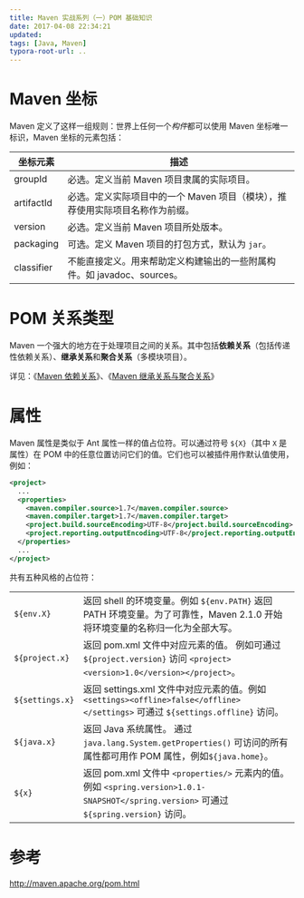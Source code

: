 ```yaml
---
title: Maven 实战系列（一）POM 基础知识
date: 2017-04-08 22:34:21
updated:
tags: [Java, Maven]
typora-root-url: ..
---
```


# Maven 坐标

Maven 定义了这样一组规则：世界上任何一个*构件*都可以使用 Maven 坐标唯一标识，Maven 坐标的元素包括：

| 坐标元素       | 描述                                       |
| ---------- | ---------------------------------------- |
| groupId    | 必选。定义当前 Maven 项目隶属的实际项目。                 |
| artifactId | 必选。定义实际项目中的一个 Maven 项目（模块），推荐使用实际项目名称作为前缀。 |
| version    | 必选。定义当前 Maven 项目所处版本。                    |
| packaging  | 可选。定义 Maven 项目的打包方式，默认为 `jar`。           |
| classifier | 不能直接定义。用来帮助定义构建输出的一些附属构件。如 javadoc、sources。 |

# POM 关系类型

Maven 一个强大的地方在于处理项目之间的关系。其中包括**依赖关系**（包括传递性依赖关系）、**继承关系**和**聚合关系**（多模块项目）。 

详见：《[Maven 依赖关系](/2018/04/20/maven-dependencies/)》、《[Maven 继承关系与聚合关系](/2018/04/21/maven-inheritance/)》

# 属性

Maven 属性是类似于 Ant 属性一样的值占位符。可以通过符号  `${X}`（其中 `X` 是属性）在 POM 中的任意位置访问它们的值。它们也可以被插件用作默认值使用，例如：

```xml
<project>
  ...
  <properties>
    <maven.compiler.source>1.7</maven.compiler.source>
    <maven.compiler.target>1.7</maven.compiler.target>
    <project.build.sourceEncoding>UTF-8</project.build.sourceEncoding>
    <project.reporting.outputEncoding>UTF-8</project.reporting.outputEncoding>
  </properties>
  ...
</project>
```

共有五种风格的占位符：

|                 |                                          |
| --------------- | ---------------------------------------- |
| `${env.X}`      | 返回 shell 的环境变量。例如 `${env.PATH}` 返回 PATH 环境变量。为了可靠性，Maven 2.1.0 开始将环境变量的名称归一化为全部大写。 |
| `${project.x}`  | 返回 pom.xml 文件中对应元素的值。 例如可通过 `${project.version}` 访问 `<project><version>1.0</version></project>`。 |
| `${settings.x}` | 返回 settings.xml 文件中对应元素的值。例如 `<settings><offline>false</offline></settings>` 可通过 `${settings.offline}` 访问。 |
| `${java.x}`     | 返回 Java 系统属性。 通过 `java.lang.System.getProperties()` 可访问的所有属性都可用作 POM 属性，例如`${java.home}`。 |
| `${x}`          | 返回 pom.xml 文件中 `<properties/>` 元素内的值。例如 `<spring.version>1.0.1-SNAPSHOT</spring.version>` 可通过 `${spring.version}` 访问。 |

# 参考

http://maven.apache.org/pom.html
